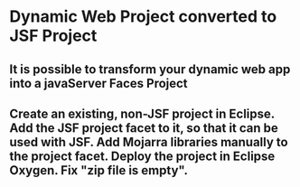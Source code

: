 # Dynamic Web Project converted to JSF Project
## It is possible to transform your dynamic web app into a javaServer Faces Project

## Create an existing, non-JSF project in Eclipse.  Add the JSF project facet to it, so that it can be used with JSF.  Add Mojarra libraries manually to the project facet.  Deploy the project in Eclipse Oxygen.  Fix "zip file is empty".  
